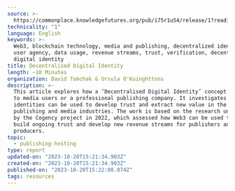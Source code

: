 ```yaml
---
source: >-
  https://commonplace.knowledgefutures.org/pub/i75r1u54/release/1?readingCollection=54d28214
technicality: "1"
language: English
keywords: >-
  Web3, blockchain technology, media and publishing, decentralized identities,
  user agency, data usage, revenue streams, trust, verification, decentralized
  digital identity
title: Decentralised Digital Identity
length: ~10 Minutes
organization: David Tomchak & Ursula O'Kuinghttons
description: >-
  This article explores how a ‘Decentralised Digital Identity’ concept applies
  to media users or a professional publishing company. It investigates how these
  identities can be used to develop trust and extract new value in the
  publishing and media industries. The work is based on the research undertaken
  by the Cogency project in 2022, which assessed how Web3 can be used to help
  build ongoing trust and develop new revenue streams for publishers and content
  producers.
topic:
  - publishing-hosting
type: report
updated-on: "2023-10-20T15:21:34.903Z"
created-on: "2023-10-20T15:21:34.903Z"
published-on: "2023-10-20T15:22:08.074Z"
tags: resources
---
```

